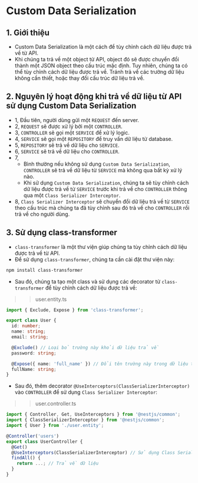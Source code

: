# Custom Data Serialization
## 1. Giới thiệu
- Custom Data Serialization là một cách để tùy chỉnh cách dữ liệu được trả về từ API. 
- Khi chúng ta trả về một object từ API, object đó sẽ được chuyển đổi thành một JSON object theo cấu trúc mặc định. Tuy nhiên, chúng ta có thể tùy chỉnh cách dữ liệu được trả về. Tránh trả về các trường dữ liệu không cần thiết, hoặc thay đổi cấu trúc dữ liệu trả về.

## 2. Nguyên lý hoạt động khi trả về dữ liệu từ API sử dụng Custom Data Serialization
- 1, Đầu tiên, người dùng gửi một `REQUEST` đến server.
- 2, `REQUEST` sẽ được xử lý bởi một `CONTROLLER`.
- 3, `CONTROLLER` sẽ gọi một `SERVICE` để xử lý logic.
- 4, `SERVICE` sẽ gọi một `REPOSITORY` để truy vấn dữ liệu từ database.
- 5, `REPOSITORY` sẽ trả về dữ liệu cho `SERVICE`.
- 6, `SERVICE` sẽ trả về dữ liệu cho `CONTROLLER`.
- 7, 
    + Bình thường nếu không sử dụng `Custom Data Serialization`, `CONTROLLER` sẽ trả về dữ liệu từ `SERVICE` mà không qua bất kỳ xử lý nào.
    + Khi sử dụng `Custom Data Serialization`, chúng ta sẽ tùy chỉnh cách dữ liệu được trả về từ `SERVICE` trước khi trả về cho `CONTROLLER` thông qua một `Class Serializer Interceptor`.
- 8, `Class Serializer Interceptor` sẽ chuyển đổi dữ liệu trả về từ `SERVICE` theo cấu trúc mà chúng ta đã tùy chỉnh sau đó trả về cho `CONTROLLER` rồi trả về cho người dùng.

## 3. Sử dụng class-transformer 
- `class-transformer` là một thư viện giúp chúng ta tùy chỉnh cách dữ liệu được trả về từ API.
- Để sử dụng `class-transformer`, chúng ta cần cài đặt thư viện này:
```bash
npm install class-transformer
```
- Sau đó, chúng ta tạo một class và sử dụng các decorator từ `class-transformer` để tùy chỉnh cách dữ liệu được trả về:
>> user.entity.ts
```typescript
import { Exclude, Expose } from 'class-transformer';

export class User {
  id: number;
  name: string;
  email: string;

  @Exclude() // Loại bỏ trường này khỏi dữ liệu trả về
  password: string;

  @Expose({ name: 'full_name' }) // Đổi tên trường này trong dữ liệu trả về
  fullName: string;
}
```
- Sau đó, thêm decorator `@UseInterceptors(ClassSerializerInterceptor)` vào `CONTROLLER` để sử dụng `Class Serializer Interceptor`:
>> user.controller.ts
```typescript
import { Controller, Get, UseInterceptors } from '@nestjs/common';
import { ClassSerializerInterceptor } from '@nestjs/common';
import { User } from './user.entity';

@Controller('users')
export class UserController {
  @Get()
  @UseInterceptors(ClassSerializerInterceptor) // Sử dụng Class Serializer Interceptor
  findAll() {
    return ...; // Trả về dữ liệu
  }
}
```
